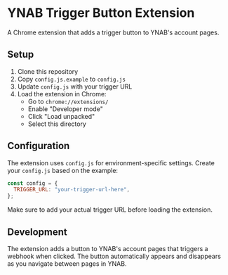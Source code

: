 # YNAB Trigger Button Extension

A Chrome extension that adds a trigger button to YNAB's account pages.

## Setup

1. Clone this repository
2. Copy `config.js.example` to `config.js`
3. Update `config.js` with your trigger URL
4. Load the extension in Chrome:
   - Go to `chrome://extensions/`
   - Enable "Developer mode"
   - Click "Load unpacked"
   - Select this directory

## Configuration

The extension uses `config.js` for environment-specific settings. Create your `config.js` based on the example:

```javascript
const config = {
  TRIGGER_URL: "your-trigger-url-here",
};
```

Make sure to add your actual trigger URL before loading the extension.

## Development

The extension adds a button to YNAB's account pages that triggers a webhook when clicked. The button automatically appears and disappears as you navigate between pages in YNAB.
